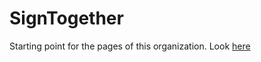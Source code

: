 # SignTogether
Starting point for the pages of this organization. Look [here](https://signtogether.github.io/intro/)
